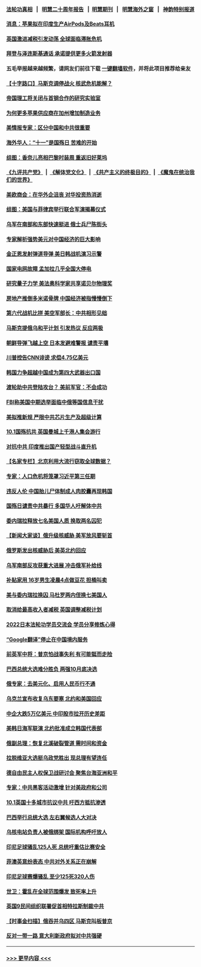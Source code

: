 #### [法轮功真相](https://github.com/gfw-breaker/truth/blob/master/README.md?t=0) &nbsp;&nbsp;|&nbsp;&nbsp; [明慧二十周年报告](https://github.com/gfw-breaker/mh-reports/blob/master/README.md?t=0) &nbsp;&nbsp;|&nbsp;&nbsp;[明慧期刊](https://github.com/gfw-breaker/mh-qikan) &nbsp;&nbsp;|&nbsp;&nbsp; [明慧海外之窗](https://github.com/gfw-breaker/mh-news/blob/master/README.md?t=0) &nbsp;&nbsp;|&nbsp;&nbsp; [神韵特别报道](https://github.com/gfw-breaker/mh-news/blob/master/shenyun.md?t=0)
#### [消息：苹果拟在印度生产AirPods及Beats耳机](../pages/nsc418/n13839301.md?t=10051850) 
#### [英国激进减税引发动荡 全球面临滞胀危机](../pages/nsc418/n13839217.md?t=10051850) 
#### [拜登与泽连斯基通话 承诺提供更多火箭发射器](../pages/nsc418/n13839128.md?t=10051850) 
#### 五毛举报越来越频繁，请网友们前往下载 [一键翻墙软件](https://github.com/gfw-breaker/ssr-accounts)，并将此项目推荐给亲友
#### [【十字路口】马斯克调停战火 核武危机能解？](../pages/nsc418/n13838680.md?t=10051850) 
#### [帝国理工将关闭与首钢合作的研究实验室](../pages/nsc418/n13838949.md?t=10051850) 
#### [为何更多苹果供应商在加州增加制造业务](../pages/nsc418/n13838955.md?t=10051850) 
#### [美情报专家：区分中国和中共很重要](../pages/nsc418/n13839021.md?t=10051850) 
#### [海外华人：“十一”是国殇日 苦难的开始](../pages/nsc418/n13838759.md?t=10051850) 
#### [组图：香奈儿亮相巴黎时装周 重返旧好莱坞](../pages/nsc418/n13838880.md?t=10051850) 
#### [《九评共产党》](https://github.com/begood0513/9ping.md/blob/master/README.md) &nbsp;|&nbsp; [《解体党文化》](../../../../jtdwh.md/blob/master/README.md)  &nbsp;|&nbsp; [《共产主义的终极目的》](../../../../gczydzjmd.md/blob/master/README.md) &nbsp;|&nbsp; [《魔鬼在统治我们的世界》](../../../../mgztzwmdsj.md/blob/master/README.md) 
#### [美欧商会：在华外企沮丧 对华投资热消逝](../pages/nsc418/n13838624.md?t=10051850) 
#### [组图：美国与菲律宾举行联合军演揭幕仪式](../pages/nsc418/n13838547.md?t=10051850) 
#### [乌军在南部和东部快速挺进 俄士兵尸陈街头](../pages/nsc418/n13838832.md?t=10051850) 
#### [专家解析强势美元对中国经济的巨大影响](../pages/nsc418/n13838188.md?t=10051850) 
#### [金正恩发射弹道导弹 美日韩战机演习示警](../pages/nsc418/n13838824.md?t=10051850) 
#### [国家电网故障 孟加拉几乎全国大停电](../pages/nsc418/n13838844.md?t=10051850) 
#### [研究量子力学 美法奥科学家共享诺贝尔物理奖](../pages/nsc418/n13838745.md?t=10051850) 
#### [房地产推倒多米诺骨牌 中国经济被指慢慢倒下](../pages/nsc418/n13838727.md?t=10051850) 
#### [第六代战机比拼 美空军部长：中共相形见绌](../pages/nsc418/n13838681.md?t=10051850) 
#### [马斯克提俄乌和平计划 引发热议 反应两极](../pages/nsc418/n13838628.md?t=10051850) 
#### [朝鲜导弹飞越上空 日本发避难警报 谴责平壤](../pages/nsc418/n13838374.md?t=10051850) 
#### [川普控告CNN诽谤 求偿4.75亿美元](../pages/nsc418/n13838574.md?t=10051850) 
#### [韩国力争超越中国成为第四大武器出口国](../pages/nsc418/n13838501.md?t=10051850) 
#### [渡轮助中共登陆攻台？ 美前军官：不会成功](../pages/nsc418/n13838428.md?t=10051850) 
#### [FBI称美国中期选举面临中俄等国信息干扰](../pages/nsc418/n13838404.md?t=10051850) 
#### [美拟推新规 严限中共芯片生产及超级计算](../pages/nsc418/n13838241.md?t=10051850) 
#### [10.1国殇抗共 英国曼城上千港人集会游行](../pages/nsc418/n13838239.md?t=10051850) 
#### [对抗中共 印度推出国产轻型战斗直升机](../pages/nsc418/n13838195.md?t=10051850) 
#### [【名家专栏】北京利用大流行窃取全球数据？](../pages/nsc418/n13838040.md?t=10051850) 
#### [专家：人口危机将笼罩习近平第三任期](../pages/nsc418/n13837863.md?t=10051850) 
#### [违反人伦 中国胎儿尸体制成人肉胶囊再现韩国](../pages/nsc418/n13837111.md?t=10051850) 
#### [国殇日谴责中共暴行 多国华人吁解体中共](../pages/nsc418/n13838156.md?t=10051850) 
#### [委内瑞拉释放七名美国人质 换取两名囚犯](../pages/nsc418/n13836955.md?t=10051850) 
#### [【新闻大家谈】俄升级核威胁 美军放风要斩首](../pages/nsc418/n13838060.md?t=10051850) 
#### [俄罗斯发出核威胁后 美英北约回应](../pages/nsc418/n13838094.md?t=10051850) 
#### [乌军南部反攻获重大进展 冲击俄军补给线](../pages/nsc418/n13837960.md?t=10051850) 
#### [补贴家用 16岁男生凌晨4点做豆花 担桶叫卖](../pages/nsc418/n13837828.md?t=10051850) 
#### [美与委内瑞拉换囚 马杜罗两内侄换七美国人](../pages/nsc418/n13837968.md?t=10051850) 
#### [取消给最高收入者减税 英国调整减税计划](../pages/nsc418/n13837945.md?t=10051850) 
#### [2022日本法轮功学员交流会 学员分享修炼心得](../pages/nsc418/n13837839.md?t=10051850) 
#### [“Google翻译”停止在中国境内服务](../pages/nsc418/n13837809.md?t=10051850) 
#### [前英军中将：普京怕战事失利 有可能铤而走险](../pages/nsc418/n13837133.md?t=10051850) 
#### [巴西总统大选难分胜负 两强10月底决选](../pages/nsc418/n13837602.md?t=10051850) 
#### [俄专家：去美元化、启用人民币行不通](../pages/nsc418/n13837392.md?t=10051850) 
#### [乌克兰宣布收复乌东要塞 北约和美国回应](../pages/nsc418/n13837413.md?t=10051850) 
#### [中企大跌5万亿美元 中印股市拉开历史差距](../pages/nsc418/n13837406.md?t=10051850) 
#### [美韩日海军联演 北约批准成立韩国代表部](../pages/nsc418/n13837112.md?t=10051850) 
#### [俄副总理：恢复北溪破裂管道 需时间和资金](../pages/nsc418/n13837386.md?t=10051850) 
#### [拉脱维亚大选挺乌政党胜出 现总理有望连任](../pages/nsc418/n13837378.md?t=10051850) 
#### [德自由民主人权保卫战研讨会 聚焦台海亚洲和平](../pages/nsc418/n13837349.md?t=10051850) 
#### [专家：中共黑客活动激增 针对美政府和公司](../pages/nsc418/n13837254.md?t=10051850) 
#### [10.1英国十多城市抗议中共 吁西方抵抗渗透](../pages/nsc418/n13837169.md?t=10051850) 
#### [巴西举行总统大选 左右翼候选人大对决](../pages/nsc418/n13837295.md?t=10051850) 
#### [乌核电站负责人被俄绑架 国际机构呼吁放人](../pages/nsc418/n13837251.md?t=10051850) 
#### [印尼足球骚乱125人死 总统吁重估比赛安全](../pages/nsc418/n13837231.md?t=10051850) 
#### [菲澳英意纷表态 中共对外关系正在崩解](../pages/nsc418/n13837131.md?t=10051850) 
#### [印尼足球赛爆骚乱 至少125死320人伤](../pages/nsc418/n13836981.md?t=10051850) 
#### [世卫：霍乱在全球范围爆发 致死率上升](../pages/nsc418/n13836960.md?t=10051850) 
#### [英国9民间组织联署促首相特拉斯制裁中共](../pages/nsc418/n13836933.md?t=10051850) 
#### [【时事金扫描】俄吞并乌四区 马斯克叫板普京](../pages/nsc418/n13836782.md?t=10051850) 
#### [反对一带一路 意大利新政府拟对中共强硬](../pages/nsc418/n13836853.md?t=10051850) 

----
#### [ >>> 更早内容 <<< ](../indexes/nsc418-earlier.md)
